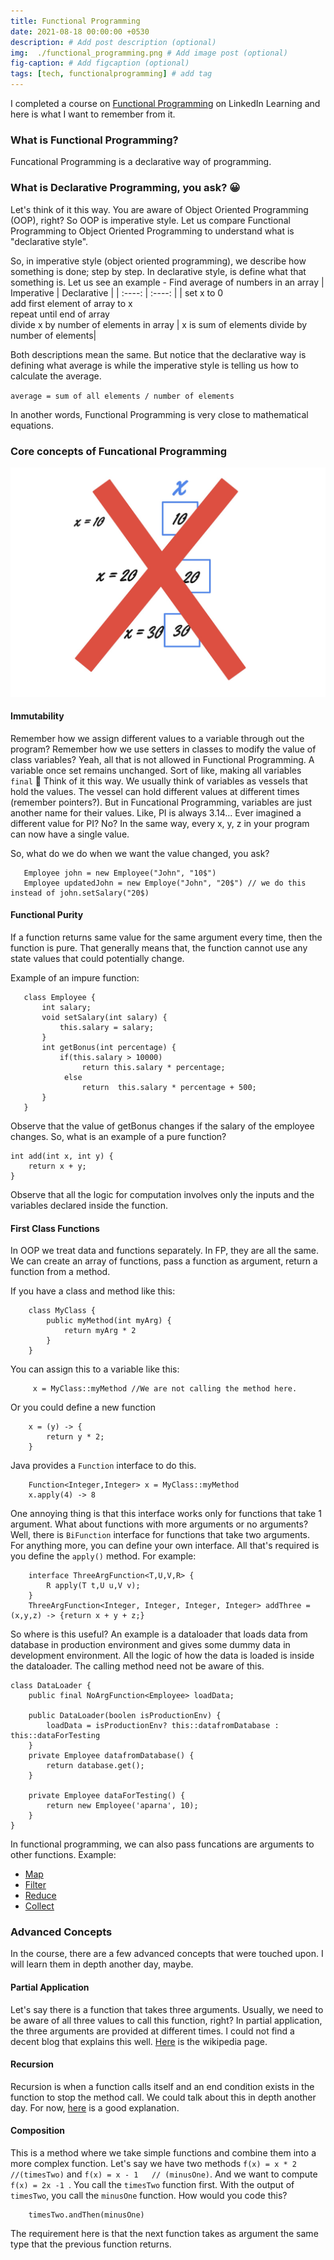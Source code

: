```yaml
---
title: Functional Programming 
date: 2021-08-18 00:00:00 +0530
description: # Add post description (optional)
img:  ./functional_programming.png # Add image post (optional)
fig-caption: # Add figcaption (optional)
tags: [tech, functionalprogramming] # add tag
---
```


I completed a course on [Functional Programming](https://www.linkedin.com/learning/functional-programming-with-java/functional-programming-a-new-way-to-organize-code) on LinkedIn Learning and here is what I want to remember from it. 

### What is Functional Programming?
Funcational Programming is a declarative way of programming. 

### What is Declarative Programming, you ask? :grinning:
Let's think of it this way. You are aware of Object Oriented Programming (OOP), right? So OOP is imperative style. Let us compare Functional Programming to Object Oriented Programming to understand what is "declarative style". 

So, in imperative style (object oriented programming), we describe how something is done; step by step. In declarative style, is define what that something is. 
Let us see an example - Find average of numbers in an array
| Imperative | Declarative |
| :----: | :----:   |
| set x to 0 <br> add first element of array to x <br> repeat until end of array <br> divide x by number of elements in array | x is sum of elements divide by number of elements|

Both descriptions mean the same. But notice that the declarative way is defining what average is while the imperative style is telling us how to calculate the average. 

`average = sum of all elements / number of elements`

In another words, Functional Programming is very close to mathematical equations.

### Core concepts of Funcational Programming
![Immutable Variables](./immutable.jpg)
#### Immutability
Remember how we assign different values to a variable through out the program? Remember how we use setters in classes to modify the value of class variables? Yeah, all that is not allowed in Functional Programming. A variable once set remains unchanged. Sort of like, making all variables `final` :angel:
Think of it this way. We usually think of variables as vessels that hold the values. The vessel can hold different values at different times (remember pointers?). But in Funcational Programming, variables are just another name for their values. Like, PI is always 3.14... Ever imagined a different value for PI? No? In the same way, every x, y, z in your program can now have a single value. 

So, what do we do when we want the value changed, you ask?
```
   Employee john = new Employee("John", "10$")
   Employee updatedJohn = new Employe("John", "20$") // we do this instead of john.setSalary("20$)
```

#### Functional Purity
If a function returns same value for the same argument every time, then the function is pure. That generally means that, the function cannot use any state values that could potentially change. 

Example of an impure function:
```
   class Employee {
       int salary;
       void setSalary(int salary) {
           this.salary = salary;
       }
       int getBonus(int percentage) {
           if(this.salary > 10000) 
                return this.salary * percentage;
            else
                return  this.salary * percentage + 500;
       }
   }
```
Observe that the value of getBonus changes if the salary of the employee changes. 
So, what is an example of a pure function?

```
int add(int x, int y) {
    return x + y;
}
```
Observe that all the logic for computation involves only the inputs and the variables declared inside the function. 

#### First Class Functions

In OOP we treat data and functions separately. In FP, they are all the same. We can create an array of functions, pass a function as argument, return a function from a method.

If you have a class and method like this:
```
    class MyClass {
        public myMethod(int myArg) {
            return myArg * 2
        }
    }
```
You can assign this to a variable like this:
```
     x = MyClass::myMethod //We are not calling the method here. 
```
Or you could define a new function 
```
    x = (y) -> {
        return y * 2;
    }
```

Java provides a `Function` interface to do this. 
```
    Function<Integer,Integer> x = MyClass::myMethod
    x.apply(4) -> 8
```
One annoying thing is that this interface works only for functions that take 1 argument. What about functions with more arguments or no arguments? Well, there is `BiFunction` interface for functions that take two arguments. For anything more, you can define your own interface. All that's required is you define the `apply()` method. For example:

```
    interface ThreeArgFunction<T,U,V,R> {
        R apply(T t,U u,V v);
    }
    ThreeArgFunction<Integer, Integer, Integer, Integer> addThree = (x,y,z) -> {return x + y + z;}
```
So where is this useful? An example is a dataloader that loads data from database in production environment and gives some dummy data in development environment. All the logic of how the data is loaded is inside the dataloader. The calling method need not be aware of this. 
```
class DataLoader {
    public final NoArgFunction<Employee> loadData;

    public DataLoader(boolen isProductionEnv) {
        loadData = isProductionEnv? this::datafromDatabase : this::dataForTesting
    }
    private Employee datafromDatabase() {
        return database.get();
    }

    private Employee dataForTesting() {
        return new Employee('aparna', 10);
    }
}
```

In functional programming, we can also pass funcations are arguments to other functions. Example:
- [Map](https://docs.oracle.com/javase/8/docs/api/java/util/stream/Stream.html#map-java.util.function.Function-)
- [Filter](https://docs.oracle.com/javase/8/docs/api/java/util/stream/Stream.html#filter-java.util.function.Predicate-)
- [Reduce](https://docs.oracle.com/javase/8/docs/api/java/util/stream/Stream.html#reduce-java.util.function.BinaryOperator-)
- [Collect](https://docs.oracle.com/javase/8/docs/api/java/util/stream/Stream.html#collect-java.util.stream.Collector-)

### Advanced Concepts
In the course, there are a few advanced concepts that were touched upon. I will learn them in depth another day, maybe.
#### Partial Application 
Let's say there is a function that takes three arguments. Usually, we need to be aware of all three values to call this function, right? In partial application, the three arguments are provided at different times. I could not find a decent blog that explains this well. [Here](https://en.wikipedia.org/wiki/Partial_application) is the wikipedia page.

#### Recursion
Recursion is when a function calls itself and an end condition exists in the function to stop the method call. We could talk about this in depth another day. For now, [here](https://dzone.com/articles/functional-programming-recursion) is a good explanation. 

#### Composition
This is a method where we take simple functions and combine them into a more complex function. Let's say we have two methods `f(x) = x * 2   //(timesTwo)` and `f(x) = x - 1   // (minusOne)`. And we want to compute `f(x) = 2x -1 `. You call the `timesTwo` function first. With the output of `timesTwo`, you call the `minusOne` function. How would you code this? 
```
    timesTwo.andThen(minusOne)
```
The requirement here is that the next function takes as argument the same type that the previous function returns.
